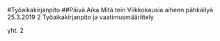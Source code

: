 #Työaikakirjanpito
##Päivä		Aika	Mitä tein
Viikkokausia aiheen pähkäilyä
25.3.2019	2		Työaikakirjanpito ja vaatimusmäärittely




yht.		2